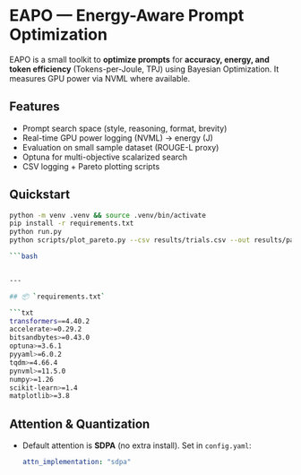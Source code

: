 # EAPO — Energy-Aware Prompt Optimization

EAPO is a small toolkit to **optimize prompts** for **accuracy, energy, and token efficiency** (Tokens-per-Joule, TPJ) using Bayesian Optimization. It measures GPU power via NVML where available.

## Features
- Prompt search space (style, reasoning, format, brevity)
- Real-time GPU power logging (NVML) → energy (J)
- Evaluation on small sample dataset (ROUGE-L proxy)
- Optuna for multi-objective scalarized search
- CSV logging + Pareto plotting scripts

## Quickstart
```bash
python -m venv .venv && source .venv/bin/activate
pip install -r requirements.txt
python run.py
python scripts/plot_pareto.py --csv results/trials.csv --out results/pareto_accuracy_vs_energy.png

```bash 


---

## 📦 `requirements.txt`

```txt
transformers==4.40.2
accelerate>=0.29.2
bitsandbytes>=0.43.0
optuna>=3.6.1
pyyaml>=6.0.2
tqdm>=4.66.4
pynvml>=11.5.0
numpy>=1.26
scikit-learn>=1.4
matplotlib>=3.8

```

## Attention & Quantization
- Default attention is **SDPA** (no extra install). Set in `config.yaml`:
  ```yaml
  attn_implementation: "sdpa"
  ```
